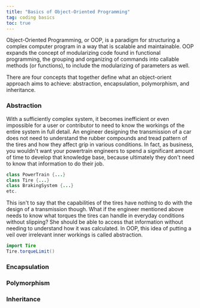 ```yaml
---
title: "Basics of Object-Oriented Programming"
tag: coding basics
toc: true
---
```

Object-Oriented Programming, or OOP, is a paradigm for structuring a complex computer program in a way that is scalable and maintainable. OOP expands the concept of modularizing code found in functional programming, the grouping and organizing of commands into callable methods (or functions), to include the modularizing of parameters as well.

There are four concepts that together define what an object-orient approach aims to achieve: abstraction, encapsulation, polymorphism, and inheritance.
### Abstraction
With a sufficiently complex system, it becomes inefficient or even impossible for a user or contributor to need to know the workings of the entire system in full detail. An engineer designing the transmission of a car does not need to understand the rubber compounds and tread pattern of the tires and how they affect grip in various conditions. In fact, as business, you wouldn't want your powertrain engineers to spend a significant amount of time to develop that knowledge base, because ultimately they don't need to know that information to do their job.
``` java
class PowerTrain {...}
class Tire {...}
class BrakingSystem {...}
etc.
```
This isn't to say that the capabilities of the tires have nothing to do with the design of a transmission though. What if the engineer mentioned above needs to know what torques the tires can handle in everyday conditions without slipping? She should be able to access that information without needing to understand how it was calculated. In OOP, this idea of putting a veil over irrelevant inner workings is called abstraction.
``` java
import Tire
Tire.torqueLimit()
```
### Encapsulation

### Polymorphism

### Inheritance